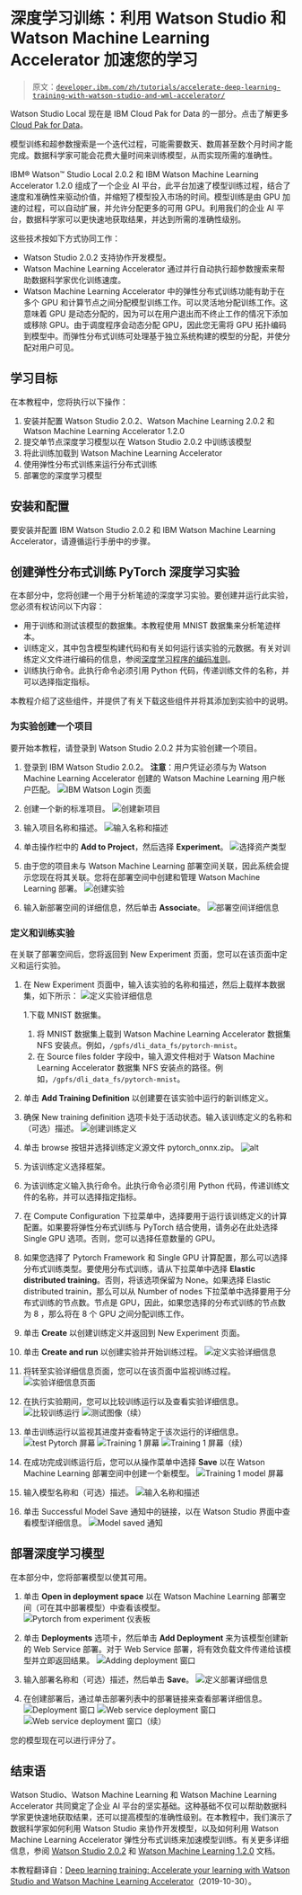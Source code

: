 # 深度学习训练：利用 Watson Studio 和 Watson Machine Learning Accelerator 加速您的学习

> 原文：[`developer.ibm.com/zh/tutorials/accelerate-deep-learning-training-with-watson-studio-and-wml-accelerator/`](https://developer.ibm.com/zh/tutorials/accelerate-deep-learning-training-with-watson-studio-and-wml-accelerator/)

Watson Studio Local 现在是 IBM Cloud Pak for Data 的一部分。点击了解更多 [Cloud Pak for Data](https://www.ibm.com/cn-zh/products/cloud-pak-for-data)。

模型训练和超参数搜索是一个迭代过程，可能需要数天、数周甚至数个月时间才能完成。数据科学家可能会花费大量时间来训练模型，从而实现所需的准确性。

IBM® Watson™ Studio Local 2.0.2 和 IBM Watson Machine Learning Accelerator 1.2.0 组成了一个企业 AI 平台，此平台加速了模型训练过程，结合了速度和准确性来驱动价值，并缩短了模型投入市场的时间。模型训练是由 GPU 加速的过程，可以自动扩展，并允许分配更多的可用 GPU。利用我们的企业 AI 平台，数据科学家可以更快速地获取结果，并达到所需的准确性级别。

这些技术按如下方式协同工作：

*   Watson Studio 2.0.2 支持协作开发模型。
*   Watson Machine Learning Accelerator 通过并行自动执行超参数搜索来帮助数据科学家优化训练速度。
*   Watson Machine Learning Accelerator 中的弹性分布式训练功能有助于在多个 GPU 和计算节点之间分配模型训练工作。可以灵活地分配训练工作。这意味着 GPU 是动态分配的，因为可以在用户退出而不终止工作的情况下添加或移除 GPU。由于调度程序会动态分配 GPU，因此您无需将 GPU 拓扑编码到模型中。而弹性分布式训练可处理基于独立系统构建的模型的分配，并使分配对用户可见。

## 学习目标

在本教程中，您将执行以下操作：

1.  安装并配置 Watson Studio 2.0.2、Watson Machine Learning 2.0.2 和 Watson Machine Learning Accelerator 1.2.0
2.  提交单节点深度学习模型以在 Watson Studio 2.0.2 中训练该模型
3.  将此训练加载到 Watson Machine Learning Accelerator
4.  使用弹性分布式训练来运行分布式训练
5.  部署您的深度学习模型

## 安装和配置

要安装并配置 IBM Watson Studio 2.0.2 和 IBM Watson Machine Learning Accelerator，请遵循运行手册中的步骤。

## 创建弹性分布式训练 PyTorch 深度学习实验

在本部分中，您将创建一个用于分析笔迹的深度学习实验。要创建并运行此实验，您必须有权访问以下内容：

*   用于训练和测试该模型的数据集。本教程使用 MNIST 数据集来分析笔迹样本。
*   训练定义，其中包含模型构建代码和有关如何运行该实验的元数据。有关对训练定义文件进行编码的信息，参阅[深度学习程序的编码准则](https://dataplatform.cloud.ibm.com/docs/content/wsj/analyze-data/ml_dlaas_code_guidelines.html)。
*   训练执行命令。此执行命令必须引用 Python 代码，传递训练文件的名称，并可以选择指定指标。

本教程介绍了这些组件，并提供了有关下载这些组件并将其添加到实验中的说明。

### 为实验创建一个项目

要开始本教程，请登录到 Watson Studio 2.0.2 并为实验创建一个项目。

1.  登录到 IBM Watson Studio 2.0.2。 **注意**：用户凭证必须与为 Watson Machine Learning Accelerator 创建的 Watson Machine Learning 用户帐户匹配。 ![IBM Watson Login 页面](img/fdbb5ae54352777fc071f9768f5d9a5d.png)

2.  创建一个新的标准项目。 ![创建新项目](img/9ffc295a111bc0a2a937ae4779f3d565.png)

3.  输入项目名称和描述。 ![输入名称和描述](img/ecd3d1ce3aab04e27caacc1d1a4b4b85.png)

4.  单击操作栏中的 **Add to Project**，然后选择 **Experiment**。 ![选择资产类型](img/44e8a87b3979f1b33a53ee69b3aec7d0.png)

5.  由于您的项目未与 Watson Machine Learning 部署空间关联，因此系统会提示您现在将其关联。您将在部署空间中创建和管理 Watson Machine Learning 部署。 ![创建实验](img/432ee8cbbac4a1b797cf975f45260dfd.png)

6.  输入新部署空间的详细信息，然后单击 **Associate**。 ![部署空间详细信息](img/375e4463bdfc8d03b32cfc565e3f94ea.png)

### 定义和训练实验

在关联了部署空间后，您将返回到 New Experiment 页面，您可以在该页面中定义和运行实验。

1.  在 New Experiment 页面中，输入该实验的名称和描述，然后上载样本数据集，如下所示： ![定义实验详细信息](img/805e532255846ebf138ca69ea455d5f5.png)

    1.下载 MNIST 数据集。

    1.  将 MNIST 数据集上载到 Watson Machine Learning Accelerator 数据集 NFS 安装点。例如，`/gpfs/dli_data_fs/pytorch-mnist`。
    2.  在 Source files folder 字段中，输入源文件相对于 Watson Machine Learning Accelerator 数据集 NFS 安装点的路径。例如，`/gpfs/dli_data_fs/pytorch-mnist`。
2.  单击 **Add Training Definition** 以创建要在该实验中运行的新训练定义。

3.  确保 New training definition 选项卡处于活动状态。输入该训练定义的名称和（可选）描述。 ![创建训练定义](img/c1ef83d552911155afee9958080f06ce.png)

4.  单击 browse 按钮并选择训练定义源文件 pytorch_onnx.zip。 ![alt](img/e5173df05f0ef5cb6e0e5222ed5d8f74.png)

5.  为该训练定义选择框架。

6.  为该训练定义输入执行命令。此执行命令必须引用 Python 代码，传递训练文件的名称，并可以选择指定指标。

7.  在 Compute Configuration 下拉菜单中，选择要用于运行该训练定义的计算配置。如果要将弹性分布式训练与 PyTorch 结合使用，请务必在此处选择 Single GPU 选项。否则，您可以选择任意数量的 GPU。

8.  如果您选择了 Pytorch Framework 和 Single GPU 计算配置，那么可以选择分布式训练类型。要使用分布式训练，请从下拉菜单中选择 **Elastic distributed training**。否则，将该选项保留为 None。如果选择 Elastic distributed trainin，那么可以从 Number of nodes 下拉菜单中选择要用于分布式训练的节点数。节点是 GPU，因此，如果您选择的分布式训练的节点数为 8 ，那么将在 8 个 GPU 之间分配训练工作。

9.  单击 **Create** 以创建训练定义并返回到 New Experiment 页面。

10.  单击 **Create and run** 以创建实验并开始训练过程。 ![定义实验详细信息](img/e4a1157b094f0df903db3107fa8f6197.png)

11.  将转至实验详细信息页面，您可以在该页面中监视训练过程。 ![实验详细信息页面](img/c99305d6beffd7ba2de6a5334f349907.png)

12.  在执行实验期间，您可以比较训练运行以及查看实验详细信息。 ![比较训练运行](img/379906da390fca0b50a9cc9ed2639483.png) ![测试图像（续）](img/8e6d566e1ebc516f1d69824d977d113c.png)

13.  单击训练运行以监视其进度并查看特定于该次运行的详细信息。 ![test Pytorch 屏幕](img/4bb222d5f463e93168dc35539c82c0aa.png) ![Training 1 屏幕](img/888425fff7ad7295e8d87b0333166b71.png) ![Training 1 屏幕（续）](img/d6efb82321c0a78535971d29af44cfa8.png)

14.  在成功完成训练运行后，您可以从操作菜单中选择 **Save** 以在 Watson Machine Learning 部署空间中创建一个新模型。 ![Training 1 model 屏幕](img/5baf96d1563157e65730b9011df3eadb.png)

15.  输入模型名称和（可选）描述。 ![输入名称和描述](img/9fc87e1097e9bc3d0f4019c33d5198ed.png)

16.  单击 Successful Model Save 通知中的链接，以在 Watson Studio 界面中查看模型详细信息。 ![Model saved 通知](img/0f41f70542c0bc2358f4e563217bb218.png)

## 部署深度学习模型

在本部分中，您将部署模型以使其可用。

1.  单击 **Open in deployment space** 以在 Watson Machine Learning 部署空间（可在其中部署模型）中查看该模型。 ![Pytorch from experiment 仪表板](img/edaa377abeacb5d002dd64f79bbf1291.png)

2.  单击 **Deployments** 选项卡，然后单击 **Add Deployment** 来为该模型创建新的 Web Service 部署。对于 Web Service 部署，将有效负载文件传递给该模型并立即返回结果。 ![Adding deployment 窗口](img/18bc5153ed9ebc39135cfe921a7718a6.png)

3.  输入部署名称和（可选）描述，然后单击 **Save**。 ![定义部署详细信息](img/0c34f9631fda5362add2945b5d83d4ee.png)

4.  在创建部署后，通过单击部署列表中的部署链接来查看部署详细信息。 ![Deployment 窗口](img/ece3cc98f066b8215da4e163dee10339.png) ![Web service deployment 窗口](img/3e1b601a0b62461c7d8e0de43fe23506.png) ![Web service deployment 窗口（续）](img/f279ac0a330785cde4c331d257f28bdf.png)

您的模型现在可以进行评分了。

## 结束语

Watson Studio、Watson Machine Learning 和 Watson Machine Learning Accelerator 共同奠定了企业 AI 平台的坚实基础。这种基础不仅可以帮助数据科学家更快速地获取结果，还可以提高模型的准确性级别。在本教程中，我们演示了数据科学家如何利用 Watson Studio 来协作开发模型，以及如何利用 Watson Machine Learning Accelerator 弹性分布式训练来加速模型训练。有关更多详细信息，参阅 [Watson Studio 2.0.2](https://www.ibm.com/support/knowledgecenter/en/SSHGWL_2.0.0/local/welcome.html) 和 [Watson Machine Learning 1.2.0](https://www.ibm.com/support/knowledgecenter/en/SSFHA8_1.2.0/wmla_overview.html) 文档。

本教程翻译自：[Deep learning training: Accelerate your learning with Watson Studio and Watson Machine Learning Accelerator](https://developer.ibm.com/technologies/data-science/tutorials/accelerate-deep-learning-training-with-watson-studio-and-wml-accelerator)（2019-10-30）。